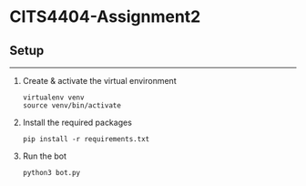 # CITS4404-Assignment2

## Setup

---

1. Create & activate the virtual environment

   ```
   virtualenv venv
   source venv/bin/activate
   ```

2. Install the required packages

   ```
   pip install -r requirements.txt
   ```

3. Run the bot
   ```
   python3 bot.py
   ```
